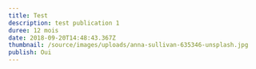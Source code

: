```yaml
---
title: Test
description: test publication 1
duree: 12 mois
date: 2018-09-20T14:48:43.367Z
thumbnail: /source/images/uploads/anna-sullivan-635346-unsplash.jpg
publish: Oui
---
```


